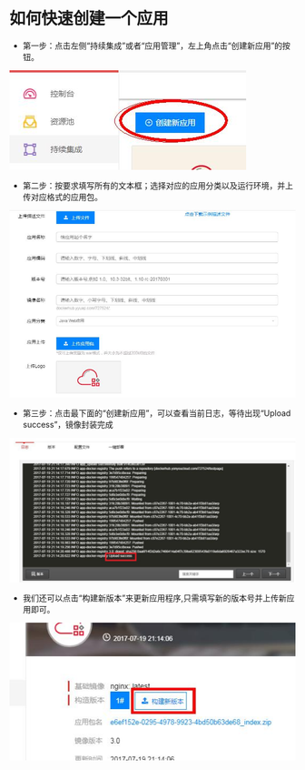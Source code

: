 如何快速创建一个应用 
=
* 第一步：点击左侧“持续集成”或者“应用管理”，左上角点击“创建新应用”的按钮。

![](/articles/cloud/2-/images/2.jpg)

* 第二步：按要求填写所有的文本框；选择对应的应用分类以及运行环境，并上传对应格式的应用包。

![](/articles/cloud/2-/images/1.jpg)

* 第三步：点击最下面的“创建新应用”，可以查看当前日志，等待出现“Upload success”，镜像封装完成

![](/articles/cloud/2-/images/3.jpg)

* 我们还可以点击“构建新版本”来更新应用程序,只需填写新的版本号并上传新应用即可。

![](/articles/cloud/2-/images/4.jpg)